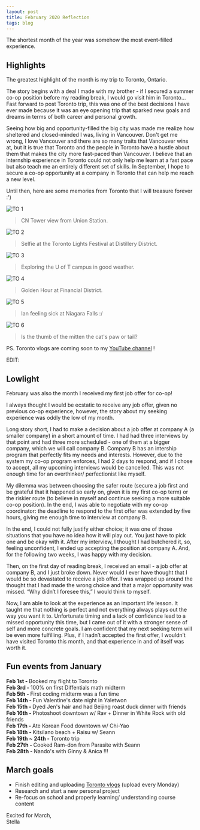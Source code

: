 ```yaml
---
layout: post
title: February 2020 Reflection
tags: blog
---
```


The shortest month of the year was somehow the most event-filled experience. 


## Highlights
The greatest highlight of the month is my trip to Toronto, Ontario. 

The story begins with a deal I made with my brother - if I secured a summer co-op position before my reading break, I would go visit him in Toronto... Fast forward to post Toronto trip, this was one of the best decisions I have ever made because it was an eye opening trip that sparked new goals and dreams in terms of both career and personal growth. 

Seeing how big and opportunity-filled the big city was made me realize how sheltered and closed-minded I was, living in Vancouver. Don't get me wrong, I love Vancouver and there are so many traits that Vancouver wins at, but it is true that Toronto and the people in Toronto have a hustle about them that makes the city more fast-paced than Vancouver. I believe that an internship experience in Toronto could not only help me learn at a fast pace but also teach me an entirely different set of skills. In September, I hope to secure a co-op opportunity at a company in Toronto that can help me reach a new level. 

Until then, here are some memories from Toronto that I will treasure forever :')

![TO 1](https://github.com/stellaw1/stellaw1.github.io/blob/master/images/blog/TO1.JPG?raw=true)
> CN Tower view from Union Station. 

![TO 2](https://github.com/stellaw1/stellaw1.github.io/blob/master/images/blog/TO2.JPG?raw=true)
> Selfie at the Toronto Lights Festival at Distillery District. 

![TO 3](https://github.com/stellaw1/stellaw1.github.io/blob/master/images/blog/TO3.JPG?raw=true)
> Exploring the U of T campus in good weather. 

![TO 4](https://github.com/stellaw1/stellaw1.github.io/blob/master/images/blog/TO4.JPG?raw=true)
> Golden Hour at Financial District. 

![TO 5](https://github.com/stellaw1/stellaw1.github.io/blob/master/images/blog/TO5.JPG?raw=true)
> Ian feeling sick at Niagara Falls :/

![TO 6](https://github.com/stellaw1/stellaw1.github.io/blob/master/images/blog/TO6.JPG?raw=true)
> Is the thumb of the mitten the cat's paw or tail? 


PS. Toronto vlogs are coming soon to my [YouTube channel](https://www.youtube.com/playlist?list=PLJ0YdHDWAKOk8-cKMv1Z7F0lIy_wrY79H) !

EDIT: 


## Lowlight
February was also the month I received my first job offer for co-op! 

I always thought I would be ecstatic to receive any job offer, given no previous co-op experience, however, the story about my seeking experience was oddly the low of my month.

Long story short, I had to make a decision about a job offer at company A (a smaller company) in a short amount of time. I had had three interviews by that point and had three more scheduled - one of them at a bigger company, which we will call company B. Company B has an intership program that perfectly fits my needs and interests. However, due to the system my co-op program enforces, I had 2 days to respond, and if I chose to accept, all my upcoming interviews would be cancelled. This was not enough time for an overthinker/ perfectionist like myself.

My dilemma was between choosing the safer route (secure a job first and be grateful that it happened so early on, given it is my first co-op term) or the riskier route (to believe in myself and continue seeking a more suitable co-op position). In the end, I was able to negotiate with my co-op coordinator: the deadline to respond to the first offer was extended by five hours, giving me enough time to interview at company B. 

In the end, I could not fully justify either choice; it was one of those situations that you have no idea how it will play out. You just have to pick one and be okay with it. After my interview, I thought I had butchered it, so, feeling unconfident, I ended up accepting the position at company A. And, for the following two weeks, I was happy with my decision.

Then, on the first day of reading break, I received an email - a job offer at company B, and I just broke down. Never would I ever have thought that I would be so devastated to receive a job offer. I was wrapped up around the thought that I had made the wrong choice and that a major opportunity was missed. “Why didn’t I foresee this,” I would think to myself.

Now, I am able to look at the experience as an important life lesson. It taught me that nothing is perfect and not everything always plays out the way you want it to. Unfortunate timing and a lack of confidence lead to a missed opportunity this time, but I came out of it with a stronger sense of self and more concrete goals. I am confident that my next seeking term will be even more fulfilling. Plus, if I hadn’t accepted the first offer, I wouldn’t have visited Toronto this month, and that experience in and of itself was worth it.


## Fun events from January 
<b>Feb 1st - </b> Booked my flight to Toronto<br>
<b>Feb 3rd - </b> 100% on first Diffentials math midterm <br>
<b>Feb 5th - </b> First coding midterm was a fun time<br>
<b>Feb 14th - </b> Fun Valentine's date night in Yaletwon<br>
<b>Feb 15th - </b> Dyed Jen's hair and had Beijing roast duck dinner with friends <br>
<b>Feb 16th - </b> Photoshoot downtown w/ Rav + Dinner in White Rock with old friends<br>
<b>Feb 17th - </b> Ate Korean Food downtown w/ Chi-Yao<br>
<b>Feb 18th - </b> Kitsilano beach + Raisu w/ Seann<br>
<b>Feb 19th ~ 24th - </b> Toronto trip<br>
<b>Feb 27th - </b> Cooked Ram-don from Parasite with Seann<br>
<b>Feb 28th - </b> Nando's with Ginny & Anica !!!<br>


## March goals
* Finish editing and uploading [Toronto vlogs](https://www.youtube.com/playlist?list=PLJ0YdHDWAKOk8-cKMv1Z7F0lIy_wrY79H) (upload every Monday)
* Research and start a new personal project
* Re-focus on school and properly learning/ understanding course content 


Excited for March, <br>
Stella
